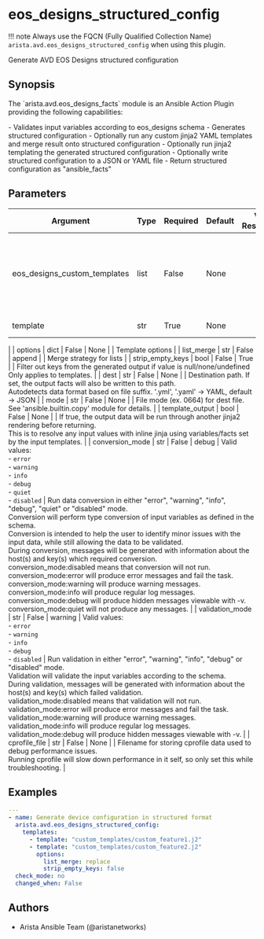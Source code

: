 <!--
  ~ Copyright (c) 2023 Arista Networks, Inc.
  ~ Use of this source code is governed by the Apache License 2.0
  ~ that can be found in the LICENSE file.
  -->

# eos_designs_structured_config

!!! note
    Always use the FQCN (Fully Qualified Collection Name) `arista.avd.eos_designs_structured_config` when using this plugin.

Generate AVD EOS Designs structured configuration

## Synopsis

The \`arista.avd.eos\_designs\_facts\` module is an Ansible Action Plugin providing the following capabilities\:

\- Validates input variables according to eos\_designs schema
\- Generates structured configuration
\- Optionally run any custom jinja2 YAML templates and merge result onto structured configuration
\- Optionally run jinja2 templating the generated structured configuration
\- Optionally write structured configuration to a JSON or YAML file
\- Return structured configuration as \"ansible\_facts\"

## Parameters

| Argument | Type | Required | Default | Value Restrictions | Description |
| -------- | ---- | -------- | ------- | ------------------ | ----------- |
| eos_designs_custom_templates | list | False | None |  | List of dicts for Jinja2 templates to be run after generating the structured configuration |
|   template | str | True | None |  | Template file.
 |
|   options | dict | False | None |  | Template options |
|     list_merge | str | False | append |  | Merge strategy for lists |
|     strip_empty_keys | bool | False | True |  | Filter out keys from the generated output if value is null/none/undefined<br>Only applies to templates. |
| dest | str | False | None |  | Destination path. If set, the output facts will also be written to this path.<br>Autodetects data format based on file suffix. \'.yml\', \'.yaml\' \-\> YAML, default \-\> JSON |
| mode | str | False | None |  | File mode \(ex. 0664\) for dest file. See \'ansible.builtin.copy\' module for details. |
| template_output | bool | False | None |  | If true, the output data will be run through another jinja2 rendering before returning.<br>This is to resolve any input values with inline jinja using variables/facts set by the input templates. |
| conversion_mode | str | False | debug | Valid values:<br>- <code>error</code><br>- <code>warning</code><br>- <code>info</code><br>- <code>debug</code><br>- <code>quiet</code><br>- <code>disabled</code> | Run data conversion in either \"error\", \"warning\", \"info\", \"debug\", \"quiet\" or \"disabled\" mode.<br>Conversion will perform type conversion of input variables as defined in the schema.<br>Conversion is intended to help the user to identify minor issues with the input data, while still allowing the data to be validated.<br>During conversion, messages will be generated with information about the host\(s\) and key\(s\) which required conversion.<br>conversion\_mode\:disabled means that conversion will not run.<br>conversion\_mode\:error will produce error messages and fail the task.<br>conversion\_mode\:warning will produce warning messages.<br>conversion\_mode\:info will produce regular log messages.<br>conversion\_mode\:debug will produce hidden messages viewable with \-v.<br>conversion\_mode\:quiet will not produce any messages. |
| validation_mode | str | False | warning | Valid values:<br>- <code>error</code><br>- <code>warning</code><br>- <code>info</code><br>- <code>debug</code><br>- <code>disabled</code> | Run validation in either \"error\", \"warning\", \"info\", \"debug\" or \"disabled\" mode.<br>Validation will validate the input variables according to the schema.<br>During validation, messages will be generated with information about the host\(s\) and key\(s\) which failed validation.<br>validation\_mode\:disabled means that validation will not run.<br>validation\_mode\:error will produce error messages and fail the task.<br>validation\_mode\:warning will produce warning messages.<br>validation\_mode\:info will produce regular log messages.<br>validation\_mode\:debug will produce hidden messages viewable with \-v. |
| cprofile_file | str | False | None |  | Filename for storing cprofile data used to debug performance issues.<br>Running cprofile will slow down performance in it self, so only set this while troubleshooting. |

## Examples

```yaml
---
- name: Generate device configuration in structured format
  arista.avd.eos_designs_structured_config:
    templates:
      - template: "custom_templates/custom_feature1.j2"
      - template: "custom_templates/custom_feature2.j2"
        options:
          list_merge: replace
          strip_empty_keys: false
  check_mode: no
  changed_when: False
```

## Authors

- Arista Ansible Team (@aristanetworks)
